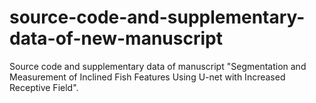 # source-code-and-supplementary-data-of-new-manuscript
Source code and supplementary data of manuscript "Segmentation and Measurement of Inclined Fish Features Using U-net with Increased Receptive Field".
